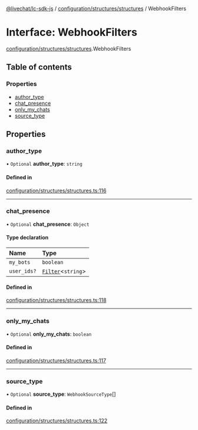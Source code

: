 [@livechat/lc-sdk-js](../README.md) / [configuration/structures/structures](../modules/configuration_structures_structures.md) / WebhookFilters

# Interface: WebhookFilters

[configuration/structures/structures](../modules/configuration_structures_structures.md).WebhookFilters

## Table of contents

### Properties

- [author\_type](configuration_structures_structures.WebhookFilters.md#author_type)
- [chat\_presence](configuration_structures_structures.WebhookFilters.md#chat_presence)
- [only\_my\_chats](configuration_structures_structures.WebhookFilters.md#only_my_chats)
- [source\_type](configuration_structures_structures.WebhookFilters.md#source_type)

## Properties

### author\_type

• `Optional` **author\_type**: `string`

#### Defined in

[configuration/structures/structures.ts:116](https://github.com/livechat/lc-sdk-js/blob/125a327/src/configuration/structures/structures.ts#L116)

___

### chat\_presence

• `Optional` **chat\_presence**: `Object`

#### Type declaration

| Name | Type |
| :------ | :------ |
| `my_bots` | `boolean` |
| `user_ids?` | [`Filter`](configuration_structures_structures.Filter.md)<`string`\> |

#### Defined in

[configuration/structures/structures.ts:118](https://github.com/livechat/lc-sdk-js/blob/125a327/src/configuration/structures/structures.ts#L118)

___

### only\_my\_chats

• `Optional` **only\_my\_chats**: `boolean`

#### Defined in

[configuration/structures/structures.ts:117](https://github.com/livechat/lc-sdk-js/blob/125a327/src/configuration/structures/structures.ts#L117)

___

### source\_type

• `Optional` **source\_type**: `WebhookSourceType`[]

#### Defined in

[configuration/structures/structures.ts:122](https://github.com/livechat/lc-sdk-js/blob/125a327/src/configuration/structures/structures.ts#L122)
